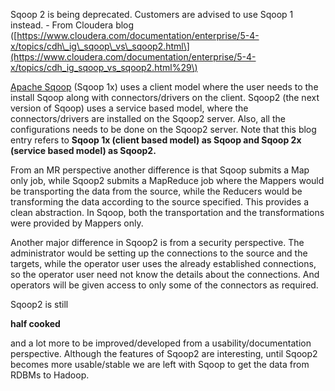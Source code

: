 Sqoop 2 is being deprecated. Customers are advised to use Sqoop 1 instead. - From Cloudera blog \([https://www.cloudera.com/documentation/enterprise/5-4-x/topics/cdh\_ig\_sqoop\_vs\_sqoop2.html\](https://www.cloudera.com/documentation/enterprise/5-4-x/topics/cdh_ig_sqoop_vs_sqoop2.html%29\)

[Apache Sqoop](http://sqoop.apache.org/) \(Sqoop 1x\)  uses a client model where the user needs to the install Sqoop along with connectors/drivers on the client. Sqoop2 \(the next version of Sqoop\) uses a service based model, where the connectors/drivers are installed on the Sqoop2 server. Also, all the configurations needs to be done on the Sqoop2 server. Note that this blog entry refers to **Sqoop 1x \(client based model\) as Sqoop and Sqoop 2x \(service based model\) as Sqoop2.**

From an MR perspective another difference is that Sqoop submits a Map only job, while Sqoop2 submits a MapReduce job where the Mappers would be transporting the data from the source, while the Reducers would be transforming the data according to the source specified. This provides a clean abstraction. In Sqoop, both the transportation and the transformations were provided by Mappers only.

Another major difference in Sqoop2 is from a security perspective. The administrator would be setting up the connections to the source and the targets, while the operator user uses the already established connections, so the operator user need not know the details about the connections. And operators will be given access to only some of the connectors as required.

 Sqoop2 is still 

**half cooked**

 and a lot more to be improved/developed from a usability/documentation perspective. Although the features of Sqoop2 are interesting, until Sqoop2 becomes more usable/stable we are left with Sqoop to get the data from RDBMs to Hadoop.


